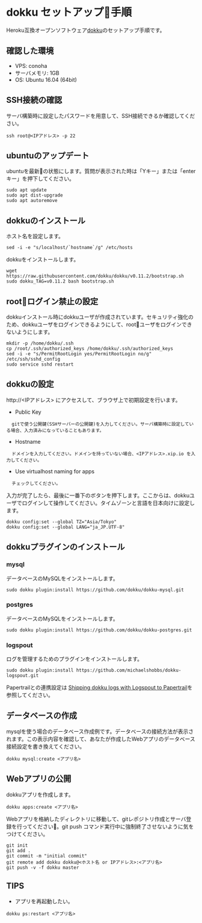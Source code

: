 # dokku セットアップ手順
Heroku互換オープンソフトウェア[dokku](https://github.com/dokku/dokku)のセットアップ手順です。

## 確認した環境
  - VPS: conoha
  - サーバメモリ: 1GB
  - OS: Ubuntu 16.04 (64bit)

## SSH接続の確認
サーバ構築時に設定したパスワードを用意して、SSH接続できるか確認してください。
```shell
ssh root@<IPアドレス> -p 22
```

## ubuntuのアップデート
ubuntuを最新の状態にします。質問が表示された時は「Yキー」または「enterキー」を押下してください。
```shell
sudo apt update
sudo apt dist-upgrade
sudo apt autoremove
```

## dokkuのインストール
ホスト名を設定します。
```shell
sed -i -e "s/localhost/`hostname`/g" /etc/hosts
```

dokkuをインストールします。
```shell
wget https://raw.githubusercontent.com/dokku/dokku/v0.11.2/bootstrap.sh
sudo dokku_TAG=v0.11.2 bash bootstrap.sh
```

## rootログイン禁止の設定
dokkuインストール時にdokkuユーザが作成されています。セキュリティ強化のため、dokkuユーザをログインできるようにして、rootユーザをログインできないようにします。
```shell
mkdir -p /home/dokku/.ssh
cp /root/.ssh/authorized_keys /home/dokku/.ssh/authorized_keys
sed -i -e "s/PermitRootLogin yes/PermitRootLogin no/g" /etc/ssh/sshd_config
sudo service sshd restart
```

## dokkuの設定
http://<IPアドレス> にアクセスして、ブラウザ上で初期設定を行います。

  - Public Key
```shell
  gitで使う公開鍵(SSHサーバーの公開鍵)を入力してください。サーバ構築時に設定している場合、入力済みになっていることもあります。
```

  - Hostname
```shell
  ドメインを入力してください。ドメインを持っていない場合、<IPアドレス>.xip.io を入力してください。
```

  - Use virtualhost naming for apps
```shell
  チェックしてください。
```

入力が完了したら、最後に一番下のボタンを押下します。ここからは、dokkuユーザでログインして操作してください。タイムゾーンと言語を日本向けに設定します。

```shell
dokku config:set --global TZ="Asia/Tokyo"
dokku config:set --global LANG="ja_JP.UTF-8"
```

## dokkuプラグインのインストール

### mysql
データベースのMySQLをインストールします。

```shell
sudo dokku plugin:install https://github.com/dokku/dokku-mysql.git
```

### postgres
データベースのMySQLをインストールします。

```shell
sudo dokku plugin:install https://github.com/dokku/dokku-postgres.git
```

### logspout
ログを管理するためのプラグインをインストールします。

```shell
sudo dokku plugin:install https://github.com/michaelshobbs/dokku-logspout.git
```

Papertrailとの連携設定は
[Shipping dokku logs with Logspout to Papertrail](https://ashleyconnor.co.uk/2016/10/23/shipping-dokku-logs-with-logspout-to-papertrail.html)を参照してください。

## データベースの作成
mysqlを使う場合のデータベース作成例です。データベースの接続方法が表示されます。この表示内容を確認して、あなたが作成したWebアプリのデータベース接続設定を書き換えてください。

```shell
dokku mysql:create <アプリ名>
```

## Webアプリの公開
dokkuアプリを作成します。
```shell
dokku apps:create <アプリ名>
```

Webアプリを格納したディレクトリに移動して、gitレポジトリ作成とサーバ登録を行ってください。git push コマンド実行中に強制終了させないように気をつけてください。

```shell
git init
git add .
git commit -m "initial commit"
git remote add dokku dokku@<ホスト名 or IPアドレス>:<アプリ名>
git push -v -f dokku master
```

## TIPS
- アプリを再起動したい。
```shell
dokku ps:restart <アプリ名>
```
